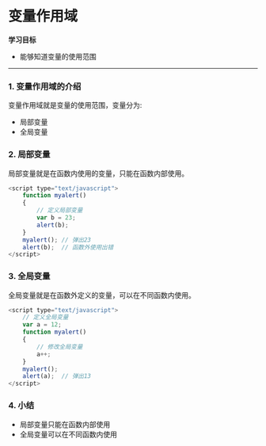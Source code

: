 # 变量作用域

**学习目标**

* 能够知道变量的使用范围

---

### 1. 变量作用域的介绍

变量作用域就是变量的使用范围，变量分为:

* 局部变量
* 全局变量

### 2. 局部变量

局部变量就是在函数内使用的变量，只能在函数内部使用。

```javascript
<script type="text/javascript">
    function myalert()
    {
        // 定义局部变量
        var b = 23;
        alert(b);
    }
    myalert(); // 弹出23
    alert(b);  // 函数外使用出错
</script>
```

### 3. 全局变量

全局变量就是在函数外定义的变量，可以在不同函数内使用。

```javascript
<script type="text/javascript">
    // 定义全局变量
    var a = 12;
    function myalert()
    {
        // 修改全局变量
        a++;
    }
    myalert();
    alert(a);  // 弹出13    
</script>
```

### 4. 小结

* 局部变量只能在函数内部使用
* 全局变量可以在不同函数内使用




